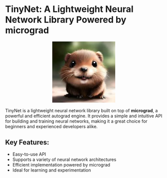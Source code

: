 # TinyNet: A Lightweight Neural Network Library Powered by micrograd

<div align="center">
    <img width="40%" src="https://github.com/faezeh-gholamrezaie/TinyNet/blob/main/Beaver.jfif">
</div>

TinyNet is a lightweight neural network library built on top of **micrograd**, a powerful and efficient autograd engine. It provides a simple and intuitive API for building and training neural networks, making it a great choice for beginners and experienced developers alike.

## Key Features:

* Easy-to-use API
* Supports a variety of neural network architectures
* Efficient implementation powered by micrograd
* Ideal for learning and experimentation
